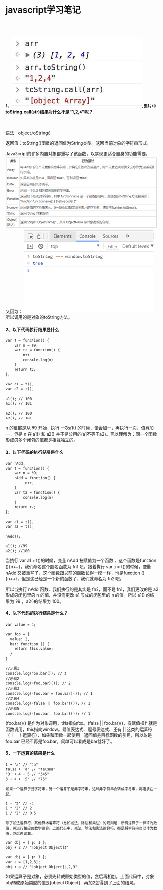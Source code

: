 # javascript学习笔记
<br/><br/>

#### 1、![image](https://github.com/zaishuiyixia/js-question/raw/master/image/tostring.png),图片中toString.call(str)结果为什么不是"1,2,4"呢？
<br/>

语法：object.toString()

返回值：toString()函数的返回值为String类型。返回当前对象的字符串形式。

JavaScript的许多内置对象都重写了该函数，以实现更适合自身的功能需要。
![image](https://github.com/zaishuiyixia/js-question/raw/master/image/img1.png)
又因为：
![image](https://github.com/zaishuiyixia/js-question/raw/master/image/img2.png)
所以调用的是对象的toString方法。

#### 2、以下代码执行结果是什么
```
var t = function() {
    var n = 99;
    var t2 = function() {
    	n++
    	console.log(n)
    }
    return t2;
};

var a1 = t();
var a2 = t();

a1(); // 100
a1(); // 101

a2(); // 100
a2(); // 101
```
n 的值都是从 99 开始，执行 一次a1() 的时候，值会加一，再执行一次，值再加一，但是 n 在 a1() 和 a2() 并不是公用的(a1不等于a2)。可以理解为：同一个函数形成的多个闭包的值都是相互独立的。

#### 3、以下代码的执行结果是什么
```
var nAdd;
var t = function() {
    var n = 99;
    nAdd = function() {
    	 n++;
    }
    var t2 = function() {
    	console.log(n)
    }
    return t2;
};

var a1 = t();
var a2 = t();

nAdd();

a1(); //99
a2(); //100
```
当执行 var a1 = t()的时候，变量 nAdd 被赋值为一个函数 ，这个函数是function (){n++}，我们命名这个匿名函数为 fn1 吧。接着执行 var a = t()的时候，变量 nAdd 又被重写了，这个函数跟以前的函数长得一模一样，也是function (){n++}，但是这已经是一个新的函数了，我们就命名为 fn2 吧。

所以当执行 nAdd 函数，我们执行的是其实是 fn2，而不是 fn1，我们更改的是 a2 形成的闭包里的 n 的值，并没有更改 a1 形成的闭包里的 n 的值。所以 a1() 的结果为 99 ，a2()的结果为 100。

#### 4、以下代码的执行结果是什么？
```
var value = 1;

var foo = {
  value: 2,
  bar: function () {
    return this.value;
  }
}

//示例1
console.log(foo.bar()); // 2
//示例2
console.log((foo.bar)()); // 2
//示例3
console.log((foo.bar = foo.bar)()); // 1
//示例4
console.log((false || foo.bar)()); // 1
//示例5
console.log((foo.bar, foo.bar)()); // 1
```
 (foo.bar)() 是作为对象调用，this指向foo。(false || foo.bar)()，有赋值操作就是函数调用，this指向window。赋值表达式、逗号表达式、还有 || 这类的运算符（！！！运算符），如果和函数一起使用，返回值是目标函数的引用，所以说是foo.bar 已经不再是foo.bar，简单可以看成是bar就好了。
 
 #### 5、一下运算的结果是什么
 ```
 1 + 'a' // "1a"
false + 'a' // "falsea"
'3' + 4 + 5 // "345"
3 + 4 + '5' // "75"

如果一个运算子是字符串，另一个运算子是非字符串，这时非字符串会转成字符串，再连接在一起。
 ```
 
 ```
 1 - '2' // -1
1 * '2' // 2
1 / '2' // 0.5

除了加法运算符，其他算术运算符（比如减法、除法和乘法）的规则是：所有运算子一律转为数值，再进行相应的数学运算。上面代码中，减法、除法和乘法运算符，都是将字符串自动转为数值，然后再运算。
 ```
 
 ```
 var obj = { p: 1 };
obj + 2 // "[object Object]2"

var obj = { p: 1 };
var a = [1,2,3];
obj + a // "[object Object]1,2,3"
 ```
 如果运算子是对象，必须先转成原始类型的值，然后再相加。上面代码中，对象obj转成原始类型的值是[object Object]，再加2就得到了上面的结果。

